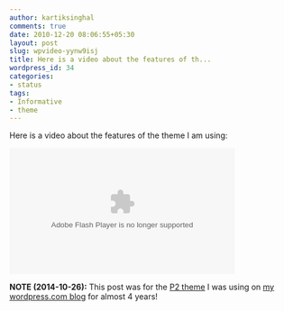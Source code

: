 ```yaml
---
author: kartiksinghal
comments: true
date: 2010-12-20 08:06:55+05:30
layout: post
slug: wpvideo-yynw9isj
title: Here is a video about the features of th...
wordpress_id: 34
categories:
- status
tags:
- Informative
- theme
---
```


Here is a video about the features of the theme I am using:

<embed type="application/x-shockwave-flash" src="http://s0.videopress.com/player.swf?v=1.03" width="400" height="224" wmode="direct" seamlesstabbing="true" allowfullscreen="true" allowscriptaccess="always" overstretch="true" flashvars="guid=YYNW9iSj&amp;isDynamicSeeking=true"></embed>

**NOTE (2014-10-26):** This post was for the [P2 theme](http://p2theme.com/) I was using on [my wordpress.com blog](http://k4rtik.wordpress.com) for almost 4 years!
